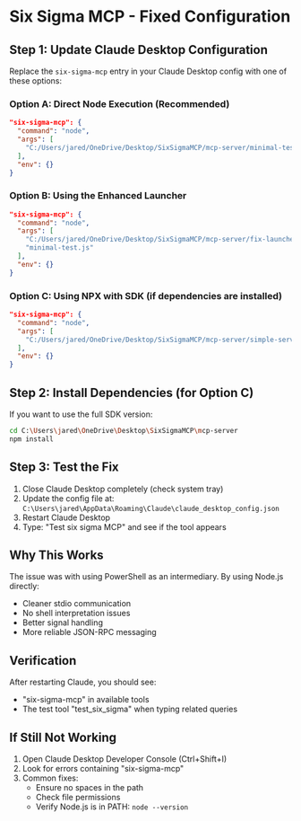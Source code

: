 # Six Sigma MCP - Fixed Configuration

## Step 1: Update Claude Desktop Configuration

Replace the `six-sigma-mcp` entry in your Claude Desktop config with one of these options:

### Option A: Direct Node Execution (Recommended)
```json
"six-sigma-mcp": {
  "command": "node",
  "args": [
    "C:/Users/jared/OneDrive/Desktop/SixSigmaMCP/mcp-server/minimal-test.js"
  ],
  "env": {}
}
```

### Option B: Using the Enhanced Launcher
```json
"six-sigma-mcp": {
  "command": "node",
  "args": [
    "C:/Users/jared/OneDrive/Desktop/SixSigmaMCP/mcp-server/fix-launcher.js",
    "minimal-test.js"
  ],
  "env": {}
}
```

### Option C: Using NPX with SDK (if dependencies are installed)
```json
"six-sigma-mcp": {
  "command": "node",
  "args": [
    "C:/Users/jared/OneDrive/Desktop/SixSigmaMCP/mcp-server/simple-server.js"
  ],
  "env": {}
}
```

## Step 2: Install Dependencies (for Option C)

If you want to use the full SDK version:
```bash
cd C:\Users\jared\OneDrive\Desktop\SixSigmaMCP\mcp-server
npm install
```

## Step 3: Test the Fix

1. Close Claude Desktop completely (check system tray)
2. Update the config file at: `C:\Users\jared\AppData\Roaming\Claude\claude_desktop_config.json`
3. Restart Claude Desktop
4. Type: "Test six sigma MCP" and see if the tool appears

## Why This Works

The issue was with using PowerShell as an intermediary. By using Node.js directly:
- Cleaner stdio communication
- No shell interpretation issues
- Better signal handling
- More reliable JSON-RPC messaging

## Verification

After restarting Claude, you should see:
- "six-sigma-mcp" in available tools
- The test tool "test_six_sigma" when typing related queries

## If Still Not Working

1. Open Claude Desktop Developer Console (Ctrl+Shift+I)
2. Look for errors containing "six-sigma-mcp"
3. Common fixes:
   - Ensure no spaces in the path
   - Check file permissions
   - Verify Node.js is in PATH: `node --version`